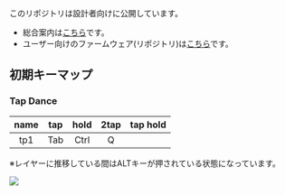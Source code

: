 このリポジトリは設計者向けに公開しています。

+ 総合案内は[こちら](https://github.com/nazuna293/Enigma_03)です。
+ ユーザー向けのファームウェア(リポジトリ)は[こちら](https://github.com/nazuna293/zmk-Enigma_03-user-config)です。

## 初期キーマップ
### Tap Dance
|name|tap|hold|2tap|tap hold|
|:-:|:-:|:-:|:-:|:-:|
|tp1|Tab|Ctrl|Q||


※レイヤーに推移している間はALTキーが押されている状態になっています。

![](../keymap-drawer/Enigma_03.svg)

